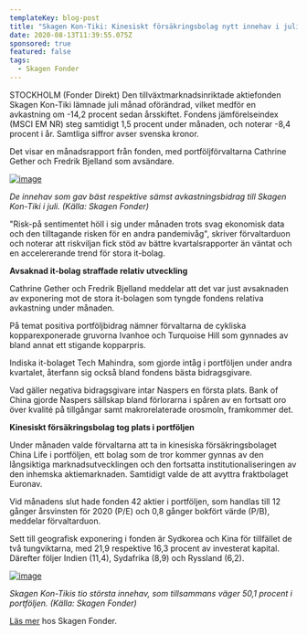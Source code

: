 ```yaml
---
templateKey: blog-post
title: "Skagen Kon-Tiki: Kinesiskt försäkringsbolag nytt innehav i juli"
date: 2020-08-13T11:39:55.075Z
sponsored: true
featured: false
tags:
  - Skagen Fonder
---
```

STOCKHOLM (Fonder Direkt) Den tillväxtmarknadsinriktade aktiefonden Skagen Kon-Tiki lämnade juli månad oförändrad, vilket medför en avkastning om -14,2 procent sedan årsskiftet. Fondens jämförelseindex (MSCI EM NR) steg samtidigt 1,5 procent under månaden, och noterar -8,4 procent i år. Samtliga siffror avser svenska kronor.

Det visar en månadsrapport från fonden, med portföljförvaltarna Cathrine Gether och Fredrik Bjelland som avsändare.

[![image](https://i.direkt.se/200813/587884401.png)](https://i.direkt.se/200813/587884401.png)

*De innehav som gav bäst respektive sämst avkastningsbidrag till Skagen Kon-Tiki i juli. (Källa: Skagen Fonder)*

"Risk-på sentimentet höll i sig under månaden trots svag ekonomisk data och den tilltagande risken för en andra pandemivåg", skriver förvaltarduon och noterar att riskviljan fick stöd av bättre kvartalsrapporter än väntat och en accelererande trend för stora it-bolag.

**Avsaknad it-bolag straffade relativ utveckling**

Cathrine Gether och Fredrik Bjelland meddelar att det var just avsaknaden av exponering mot de stora it-bolagen som tyngde fondens relativa avkastning under månaden.

På temat positiva portföljbidrag nämner förvaltarna de cykliska kopparexponerade gruvorna Ivanhoe och Turquoise Hill som gynnades av bland annat ett stigande kopparpris.

Indiska it-bolaget Tech Mahindra, som gjorde intåg i portföljen under andra kvartalet, återfann sig också bland fondens bästa bidragsgivare.

Vad gäller negativa bidragsgivare intar Naspers en första plats. Bank of China gjorde Naspers sällskap bland förlorarna i spåren av en fortsatt oro över kvalité på tillgångar samt makrorelaterade orosmoln, framkommer det.

**Kinesiskt försäkringsbolag tog plats i portföljen**

Under månaden valde förvaltarna att ta in kinesiska försäkringsbolaget China Life i portföljen, ett bolag som de tror kommer gynnas av den långsiktiga marknadsutvecklingen och den fortsatta institutionaliseringen av den inhemska aktiemarknaden. Samtidigt valde de att avyttra fraktbolaget Euronav.

Vid månadens slut hade fonden 42 aktier i portföljen, som handlas till 12 gånger årsvinsten för 2020 (P/E) och 0,8 gånger bokfört värde (P/B), meddelar förvaltarduon.

Sett till geografisk exponering i fonden är Sydkorea och Kina för tillfället de två tungviktarna, med 21,9 respektive 16,3 procent av investerat kapital. Därefter följer Indien (11,4), Sydafrika (8,9) och Ryssland (6,2).

[![image](https://i.direkt.se/200813/587884402.png)](https://i.direkt.se/200813/587884402.png)

*Skagen Kon-Tikis tio största innehav, som tillsammans väger 50,1 procent i portföljen. (Källa: Skagen Fonder)*

[Läs mer](https://www.skagenfonder.se/globalassets/pdfs/status-reports/sweden/skagen-kon-tiki-a/2020/20200731_skagen-kon-tiki-a-juli.pdf) hos Skagen Fonder.
